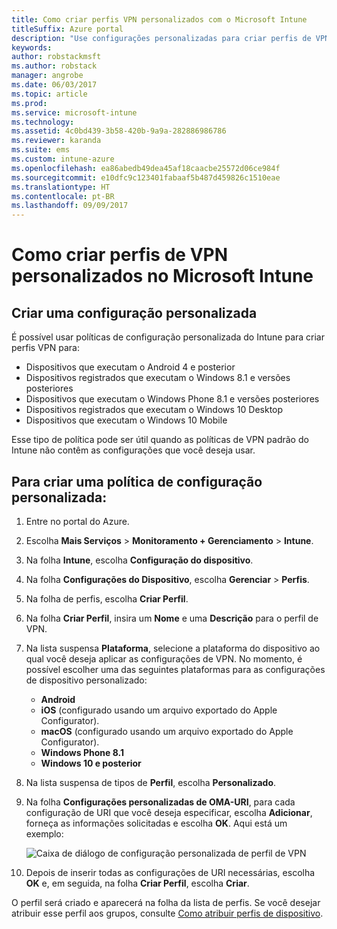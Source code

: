 ```yaml
---
title: Como criar perfis VPN personalizados com o Microsoft Intune
titleSuffix: Azure portal
description: "Use configurações personalizadas para criar perfis de VPN no Intune."
keywords: 
author: robstackmsft
ms.author: robstack
manager: angrobe
ms.date: 06/03/2017
ms.topic: article
ms.prod: 
ms.service: microsoft-intune
ms.technology: 
ms.assetid: 4c0bd439-3b58-420b-9a9a-282886986786
ms.reviewer: karanda
ms.suite: ems
ms.custom: intune-azure
ms.openlocfilehash: ea86abedb49dea45af18caacbe25572d06ce984f
ms.sourcegitcommit: e10dfc9c123401fabaaf5b487d459826c1510eae
ms.translationtype: HT
ms.contentlocale: pt-BR
ms.lasthandoff: 09/09/2017
---
```

# <a name="how-to-create-custom-vpn-profiles-in-microsoft-intune"></a>Como criar perfis de VPN personalizados no Microsoft Intune

## <a name="create-a-custom-configuration"></a>Criar uma configuração personalizada
É possível usar políticas de configuração personalizada do Intune para criar perfis VPN para:

* Dispositivos que executam o Android 4 e posterior
* Dispositivos registrados que executam o Windows 8.1 e versões posteriores
* Dispositivos que executam o Windows Phone 8.1 e versões posteriores
* Dispositivos registrados que executam o Windows 10 Desktop 
* Dispositivos que executam o Windows 10 Mobile

Esse tipo de política pode ser útil quando as políticas de VPN padrão do Intune não contêm as configurações que você deseja usar.

## <a name="to-create-a-custom-configuration-policy"></a>Para criar uma política de configuração personalizada:

1. Entre no portal do Azure.
2. Escolha **Mais Serviços** > **Monitoramento + Gerenciamento** > **Intune**.
3. Na folha **Intune**, escolha **Configuração do dispositivo**.
4. Na folha **Configurações do Dispositivo**, escolha **Gerenciar** > **Perfis**.
5. Na folha de perfis, escolha **Criar Perfil**.
6. Na folha **Criar Perfil**, insira um **Nome** e uma **Descrição** para o perfil de VPN.
7. Na lista suspensa **Plataforma**, selecione a plataforma do dispositivo ao qual você deseja aplicar as configurações de VPN. No momento, é possível escolher uma das seguintes plataformas para as configurações de dispositivo personalizado:
    - **Android**
    - **iOS** (configurado usando um arquivo exportado do Apple Configurator).
    - **macOS** (configurado usando um arquivo exportado do Apple Configurator).
    - **Windows Phone 8.1**
    - **Windows 10 e posterior**
6. Na lista suspensa de tipos de **Perfil**, escolha **Personalizado**.
7. Na folha **Configurações personalizadas de OMA-URI**, para cada configuração de URI que você deseja especificar, escolha **Adicionar**, forneça as informações solicitadas e escolha **OK**. Aqui está um exemplo:

   ![Caixa de diálogo de configuração personalizada de perfil de VPN](./media/Intune_Add_VPN_URI.png)

4.  Depois de inserir todas as configurações de URI necessárias, escolha **OK** e, em seguida, na folha **Criar Perfil**, escolha **Criar**.

O perfil será criado e aparecerá na folha da lista de perfis.
Se você desejar atribuir esse perfil aos grupos, consulte [Como atribuir perfis de dispositivo](device-profile-assign.md).




